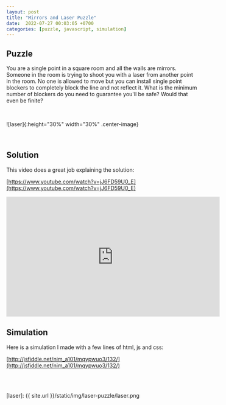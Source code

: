 ```yaml
---
layout: post
title: "Mirrors and Laser Puzzle"
date:  2022-07-27 00:03:05 +0700
categories: [puzzle, javascript, simulation]
---
```



## Puzzle

You are a single point in a square room and all the walls are mirrors. Someone in the room is trying to shoot you with a laser from another point in the room. No one is allowed to move but you can install single point blockers to completely block the line and not reflect it. What is the minimum number of blockers do you need to guarantee you'll be safe? Would that even be finite?

<br/>

![laser]{:height="30%" width="30%" .center-image}


<br/>

## Solution

This video does a great job explaining the solution:

[https://www.youtube.com/watch?v=jJ6FD59U0_E](https://www.youtube.com/watch?v=jJ6FD59U0_E)


<iframe width="560" height="315" src="https://www.youtube.com/embed/jJ6FD59U0_E" title="YouTube video player" frameborder="0" allow="accelerometer; autoplay; clipboard-write; encrypted-media; gyroscope; picture-in-picture" allowfullscreen></iframe>

<br/>

## Simulation

Here is a simulation I made with a few lines of html, js and css: 

[http://jsfiddle.net/nim_a101/mqypwuo3/132/](http://jsfiddle.net/nim_a101/mqypwuo3/132/)

<br/>

<div class="jsfiddle">
    <script async src="//jsfiddle.net/mqypwuo3/132/embed/result/dark/"></script>
</div>

<br/>

[laser]: {{ site.url }}/static/img/laser-puzzle/laser.png

